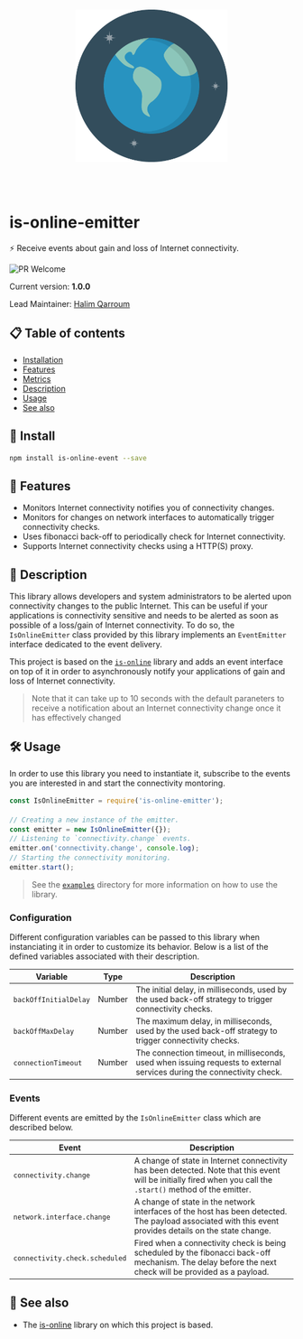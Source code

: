 <br /><br /><br />
<p align="center">
  <img width="270" src="assets/icon.png" />
</p><br /><br />

# is-online-emitter
:zap: Receive events about gain and loss of Internet connectivity.

![PR Welcome](https://img.shields.io/badge/PR-welcome-brightgreen.svg)

Current version: **1.0.0**

Lead Maintainer: [Halim Qarroum](mailto:qarroumh@amazon.lu)

## 📋 Table of contents

- [Installation](#-install)
- [Features](#-features)
- [Metrics](#-metrics)
- [Description](#-description)
- [Usage](#-usage)
- [See also](#-see-also)

## 🚀 Install

```bash
npm install is-online-event --save
```

## 🔖 Features

 - Monitors Internet connectivity notifies you of connectivity changes.
 - Monitors for changes on network interfaces to automatically trigger connectivity checks.
 - Uses fibonacci back-off to periodically check for Internet connectivity.
 - Supports Internet connectivity checks using a HTTP(S) proxy.

## 🔰 Description

This library allows developers and system administrators to be alerted upon connectivity changes to the public Internet. This can be useful if your applications is connectivity sensitive and needs to be alerted as soon as possible of a loss/gain of Internet connectivity. To do so, the `IsOnlineEmitter` class provided by this library implements an `EventEmitter` interface dedicated to the event delivery.

This project is based on the [`is-online`](https://github.com/sindresorhus/is-online) library and adds an event interface on top of it in order to asynchronously notify your applications of gain and loss of Internet connectivity.

> Note that it can take up to 10 seconds with the default paraneters to receive a notification about an Internet connectivity change once it has effectively changed

## 🛠 Usage

In order to use this library you need to instantiate it, subscribe to the events you are interested in and start the connectivity montoring.

```js
const IsOnlineEmitter = require('is-online-emitter');

// Creating a new instance of the emitter.
const emitter = new IsOnlineEmitter({});
// Listening to `connectivity.change` events.
emitter.on('connectivity.change', console.log);
// Starting the connectivity monitoring.
emitter.start();
```

> See the [`examples`](./examples) directory for more information on how to use the library.

### Configuration

Different configuration variables can be passed to this library when instanciating it in order to customize its behavior. Below is a list of the defined variables associated with their description.

Variable | Type | Description
-------- | ---- | -----------
`backOffInitialDelay` | Number | The initial delay, in milliseconds, used by the used back-off strategy to trigger connectivity checks.
`backOffMaxDelay` | Number | The maximum delay, in milliseconds, used by the used back-off strategy to trigger connectivity checks.
`connectionTimeout` | Number | The connection timeout, in milliseconds, used when issuing requests to external services during the connectivity check.

### Events

Different events are emitted by the `IsOnlineEmitter` class which are described below.

Event                          | Description
------------------------------ | -----------
`connectivity.change`          | A change of state in Internet connectivity has been detected. Note that this event will be initially fired when you call the `.start()` method of the emitter.
`network.interface.change`     | A change of state in the network interfaces of the host has been detected. The payload associated with this event provides details on the state change.
`connectivity.check.scheduled` | Fired when a connectivity check is being scheduled by the fibonacci back-off mechanism. The delay before the next check will be provided as a payload.

## 👀 See also

 - The [is-online](https://github.com/sindresorhus/is-online) library on which this project is based.

